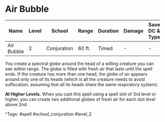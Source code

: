 # Air Bubble

| Name | Level | School | Range | Duration | Damage | Save DC & Type |
|------|-------|--------|-------|----------|--------|----------------|
| Air Bubble | 2 | Conjuration | 60 ft. | Timed | - | - |

You create a spectral globe around the head of a willing creature you can see within range. The globe is filled with fresh air that lasts until the spell ends. If the creature has more than one head, the globe of air appears around only one of its heads (which is all the creature needs to avoid suffocation, assuming that all its heads share the same respiratory system).

**At Higher Levels.** When you cast this spell using a spell slot of 3rd level or higher, you can create two additional globes of fresh air for each slot level above 2nd.

^Tags: #spell #school_conjuration #level_2